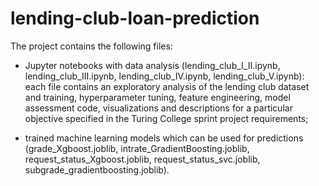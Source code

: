 # lending-club-loan-prediction

The project contains the following files:

- Jupyter notebooks with data analysis (lending_club_I_II.ipynb, lending_club_III.ipynb, lending_club_IV.ipynb, lending_club_V.ipynb): each file contains an exploratory analysis of the lending club dataset and training, hyperparameter tuning, feature engineering, model assessment code, visualizations and descriptions for a particular objective specified in the Turing College sprint project requirements;

- trained machine learning models which can be used for predictions (grade_Xgboost.joblib, intrate_GradientBoosting.joblib, request_status_Xgboost.joblib, request_status_svc.joblib, subgrade_gradientboosting.joblib).

